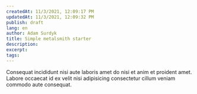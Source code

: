 ```yaml
---
createdAt: 11/3/2021, 12:09:17 PM
updatedAt: 11/3/2021, 12:09:32 PM
publish: draft
lang: en
author: Adam Surdyk
title: Simple metalsmith starter
description:
excerpt:
tags:
---
```

Consequat incididunt nisi aute laboris amet do nisi et anim et proident amet. Labore occaecat id ex velit nisi adipisicing consectetur cillum veniam commodo aute consequat.
